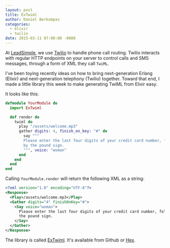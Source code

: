 ```yaml
---
layout: post
title: ExTwiml
author: Daniel Berkompas
categories: 
  - elixir
  - twilio
date: 2015-03-11 07:00:00 -0800
---
```


At [LeadSimple](http://leadsimple.com), we use [Twilio](http://twilio.com) to
handle phone call routing. Twilio interacts with regular HTTP endpoints on your
server to control calls and SMS messages, through a form of XML they call `TwiML`.

I've been toying recently ideas on how to bring next-generation Erlang (Elixir) 
and next-generation telephony (Twilio) together. Toward that end, I made a
little library this week to make generating TwiML from Elixir easy.

<!-- more -->

It looks like this:

```elixir
defmodule YourModule do
  import ExTwiml

  def render do
    twiml do
      play "/assets/welcome.mp3"
      gather digits: 4, finish_on_key: "#" do
        say """
        Please enter the last four digits of your credit card number, followed 
        by the pound sign.
        """, voice: "woman"
      end
    end
  end
end
```

Calling `YourModule.render` will return the following XML as a string:

```xml
<?xml version="1.0" encoding="UTF-8"?>
<Response>
  <Play>/assets/welcome.mp3</Play>
  <Gather digits="4" finishOnKey="#">
    <Say voice="woman">
      Please enter the last four digits of your credit card number, followed by
      the pound sign.
    </Say>
  </Gather>
</Response>
```

The library is called [ExTwiml](https://github.com/danielberkompas/ex_twiml).
It's available from Github or [Hex](https://hex.pm/packages/ex_twiml).
